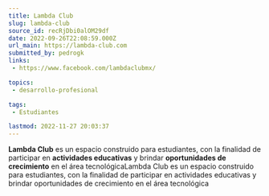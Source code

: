 ```yaml
---
title: Lambda Club
slug: lambda-club
source_id: recRjDbi0alOM29df
date: 2022-09-26T22:08:59.000Z
url_main: https://lambda-club.com
submitted_by: pedrogk
links: 
 - https://www.facebook.com/lambdaclubmx/

topics: 
 - desarrollo-profesional

tags: 
 - Estudiantes

lastmod: 2022-11-27 20:03:37
---
```


**Lambda Club** es un espacio construido para estudiantes, con la finalidad de participar en **actividades educativas** y brindar **oportunidades de crecimiento** en el área tecnológicaLambda Club es un espacio construido para estudiantes, con la finalidad de participar en actividades educativas y brindar oportunidades de crecimiento en el área tecnológica
